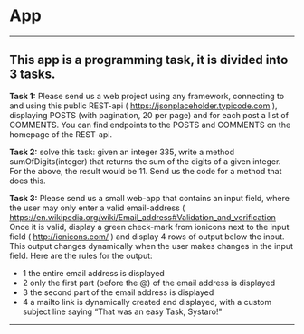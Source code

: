 # App

---

## This app is a programming task, it is divided into 3 tasks.

  **Task 1:** 
  Please send us a web project using any framework, 
  connecting to and using this public REST-api ( https://jsonplaceholder.typicode.com ), 
  displaying POSTS (with pagination, 20 per page) and for each post a list of COMMENTS. 
  You can find endpoints to the POSTS and COMMENTS on the homepage of the REST-api.


 **Task 2:** 
   solve this task: given an integer 335, write a method
   sumOfDigits(integer) that returns the sum of the digits of a given integer. 
   For the above, the result would be 11. Send us the code for a method that does this.


  **Task 3:**
    Please send us a small web-app that contains an input field, where the user may only enter a valid email-address ( https://en.wikipedia.org/wiki/Email_address#Validation_and_verification
    Once it is valid, display a green check-mark from ionicons next to the input field ( http://ionicons.com/ ) and display 4 rows of output below the input. This output changes dynamically when the user makes changes in the input field.
    Here are the rules for the output:
  - 1 the entire email address is displayed
  - 2 only the first part (before the @) of the email address is displayed
  - 3 the second part of the email address is displayed
  - 4 a mailto link is dynamically created and displayed, with a custom subject line saying “That was an easy Task, Systaro!"

---

